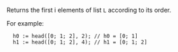 Returns the first i elements of list `L` according to its order.

For example:
```archetype
  h0 := head([0; 1; 2], 2); // h0 = [0; 1]
  h1 := head([0; 1; 2], 4); // h1 = [0; 1; 2]
```
